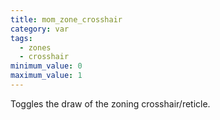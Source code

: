 ```yaml
---
title: mom_zone_crosshair
category: var
tags:
  - zones
  - crosshair
minimum_value: 0
maximum_value: 1
---
```


Toggles the draw of the zoning crosshair/reticle.